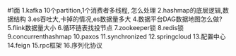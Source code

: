 #1面
1.kafka 10个partition,1个消费者多线程, 怎么处理
2.hashmap的底层逻辑,数据结构
3.es吞吐大,卡掉的情况,es数据量多大
4.数据平台DAG数据地图怎么做?
5.flink数据量大小
6.循环链表找投节点
7.zookeeper锁
8.redis锁
9.concurrenthashmap
10.paxos
11.synchronized
12.springcloud
13.配置中心
14.feign
15.rpc框架
16.序列化协议
